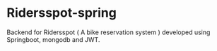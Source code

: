 # Ridersspot-spring
Backend for Ridersspot ( A bike reservation system ) developed using Springboot, mongodb and JWT.
